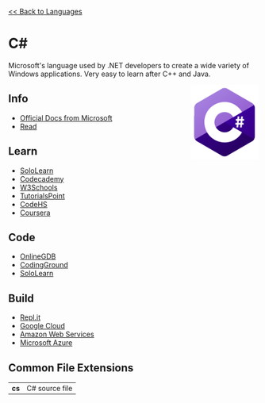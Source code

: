 <style>
img {
    height: 150px;
    float: right;
    position: sticky;
    top: 50px;
}
td.extension {
    font-weight: bold;
}
</style>

<a href=".">&lt;&lt; Back to Languages</a>

# C#
Microsoft's language used by .NET developers to create a wide variety of Windows applications.  Very easy to learn after C++ and Java.

<img src="logos/CSharp.png" />

## Info
- [Official Docs from Microsoft](https://docs.microsoft.com/en-us/dotnet/csharp/)
- [Read](https://en.wikipedia.org/wiki/C_Sharp_(programming_language))

## Learn
- [SoloLearn](https://www.sololearn.com/Course/CSharp/)
- [Codecademy](https://www.codecademy.com/learn/learn-c-sharp)
- [W3Schools](https://www.w3schools.com/cs/default.asp)
- [TutorialsPoint](https://www.tutorialspoint.com/csharp/index.htm)
- [CodeHS](https://codehs.com/run/c)
- [Coursera](https://www.coursera.org/learn/introduction-programming-unity)

## Code
- [OnlineGDB](https://www.onlinegdb.com/online_csharp_compiler)
- [CodingGround](https://www.tutorialspoint.com/compile_csharp_online.php)
- [SoloLearn](https://code.sololearn.com/#cs)

## Build
- [Repl.it](https://repl.it/languages/csharp)
- [Google Cloud](https://cloud.google.com/dotnet)
- [Amazon Web Services](https://aws.amazon.com/developer/language/net/)
- [Microsoft Azure](https://docs.microsoft.com/en-us/dotnet/azure/)

## Common File Extensions
<table>
    <tr>
        <td class="extension">cs</td>
        <td>C# source file</td>
    </tr>
</table>